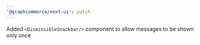 ```yaml
---
'@graphcommerce/next-ui': patch
---
```


Added `<DismissibleSnackbar/>` component to allow messages to be shown only once
